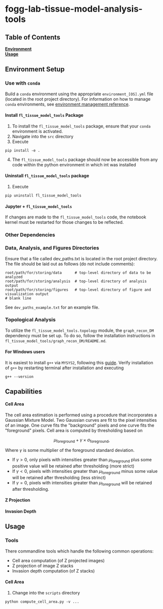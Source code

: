 # fogg-lab-tissue-model-analysis-tools

## Table of Contents
**[Environment](#environment-setup)**<br>
**[Usage](#usage)**<br>

## Environment Setup

### Use with `conda`
Build a `conda` environment using the appropriate `environment_[OS].yml` file (located in the root project directory). For information on how to manage `conda` environments, see [environment management reference](https://docs.conda.io/projects/conda/en/latest/user-guide/tasks/manage-environments.html).

#### Install `fl_tissue_model_tools` Package

1. To install the `fl_tissue_model_tools` package, ensure that your `conda` environment is activated.
2. Navigate into the `src` directory
3. Execute

```
pip install -e .
```
4. The `fl_tissue_model_tools` package should now be accessible from any code within the python environment in which int was installed

#### Uninstall `fl_tissue_model_tools` package
1. Execute

```
pip uninstall fl_tissue_model_tools
```

#### Jupyter + `fl_tissue_model_tools`
If changes are made to the `fl_tissue_model_tools` code, the notebook kernel must be restarted for those changes to be reflected.

### Other Dependencies

### Data, Analysis, and Figures Directories
Ensure that a file called dev_paths.txt is located in the root project directory. The file should be laid out as follows (do not include comments):

```
root/path/for/storing/data      # top-level directory of data to be analyzed
root/path/for/storing/analysis  # top-level directory of analysis output
root/path/for/storing/figures   # top-level directory of figure and visualization output
# blank line
```

See `dev_paths_example.txt` for an example file.

### Topological Analysis
To utilize the `fl_tissue_model_tools.topology` module, the `graph_recon_DM` dependency must be set up. To do so, follow the installation instructions in `fl_tissue_model_tools/graph_recon_DM/README.md`.

#### For Windows users
It is easiest to install `g++` via `MYSYS2`, following this [guide](https://www.msys2.org/). Verify installation of `g++` by restarting terminal after installation and executing
```
g++ --version
```

## Capabilities

#### Cell Area
The cell area estimation is performed using a procedure that incorporates a Gaussian Mixture Model. Two Gaussian curves are fit to the pixel intensities of an image. One curve fits the "background" pixels and one curve fits the "foreground" pixels. Cell area is computed by thresholding based on

$$\mu_{\text{foreground}} + \gamma \times \sigma_{\text{foreground}} ,$$

Where $\gamma$ is some multiplier of the foreground standard deviation.

* If $\gamma > 0$, only pixels with intensities greater than $\mu_{\text{foreground}}$ plus some positive value will be retained after thresholding (more strict)
* If $\gamma < 0$, pixels with intensities greater than $\mu_{\text{foreground}}$ minus some value will be retained after thresholding (less strinct)
* If $\gamma = 0$, pixels with intensities greater than $\mu_{\text{foreground}}$ will be retained after thresholding.

#### Z Projection


#### Invasion Depth


## Usage

### Tools
There commandline tools which handle the following common operations:

* Cell area computation (of Z projected images)
* Z projection of image Z stacks
* Invasion depth computation (of Z stacks)

#### Cell Area
1. Change into the `scripts` directory
```
python compute_cell_area.py -v ...
```